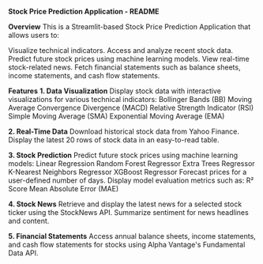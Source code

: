 **Stock Price Prediction Application - README**

**Overview**
This is a Streamlit-based Stock Price Prediction Application that allows users to:

Visualize technical indicators.
Access and analyze recent stock data.
Predict future stock prices using machine learning models.
View real-time stock-related news.
Fetch financial statements such as balance sheets, income statements, and cash flow statements.

**Features**
**1. Data Visualization**
Display stock data with interactive visualizations for various technical indicators:
Bollinger Bands (BB)
Moving Average Convergence Divergence (MACD)
Relative Strength Indicator (RSI)
Simple Moving Average (SMA)
Exponential Moving Average (EMA)

**2. Real-Time Data**
Download historical stock data from Yahoo Finance.
Display the latest 20 rows of stock data in an easy-to-read table.

**3. Stock Prediction**
Predict future stock prices using machine learning models:
Linear Regression
Random Forest Regressor
Extra Trees Regressor
K-Nearest Neighbors Regressor
XGBoost Regressor
Forecast prices for a user-defined number of days.
Display model evaluation metrics such as:
R² Score
Mean Absolute Error (MAE)

**4. Stock News**
Retrieve and display the latest news for a selected stock ticker using the StockNews API.
Summarize sentiment for news headlines and content.

**5. Financial Statements**
Access annual balance sheets, income statements, and cash flow statements for stocks using Alpha Vantage's Fundamental Data API.
